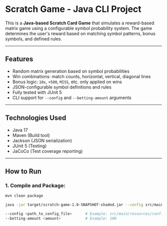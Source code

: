 # Scratch Game - Java CLI Project

This is a **Java-based Scratch Card Game** that simulates a reward-based matrix game using a configurable symbol probability system. The game determines the user's reward based on matching symbol patterns, bonus symbols, and defined rules.

---

## Features

- Random matrix generation based on symbol probabilities
- Win combinations: match counts, horizontal, vertical, diagonal lines
- Bonus logic: `10x`, `+500`, `MISS`, etc. only applied on wins
- JSON-configurable symbol definitions and rules
- Fully tested with JUnit 5
- CLI support for `--config` and `--betting-amount` arguments

---

## Technologies Used

- Java 17
- Maven (Build tool)
- Jackson (JSON serialization)
- JUnit 5 (Testing)
- JaCoCo (Test coverage reporting)

---

## How to Run

### 1. Compile and Package:

```bash
mvn clean package

java -jar target/scratch-game-1.0-SNAPSHOT-shaded.jar --config src/main/resources/config.json --betting-amount 100

--config <path_to_config_file>      # Example: src/main/resources/config.json
--betting-amount <amount>           # Example: 100
